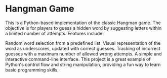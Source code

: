 # Hangman Game
This is a Python-based implementation of the classic Hangman game. The objective is for players to guess a hidden word by suggesting letters within a limited number of attempts. Features include:

Random word selection from a predefined list.
Visual representation of the word as underscores, updated with correct guesses.
Tracking of incorrect guesses with a maximum number of allowed wrong attempts.
A simple and interactive command-line interface. This project is a great example of Python's control flow and string manipulation, providing a fun way to learn basic programming skills.
